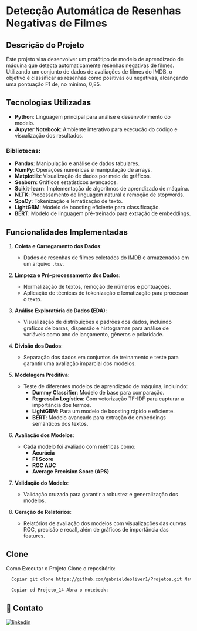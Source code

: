# Detecção Automática de Resenhas Negativas de Filmes

## Descrição do Projeto
Este projeto visa desenvolver um protótipo de modelo de aprendizado de máquina que detecta automaticamente resenhas negativas de filmes. Utilizando um conjunto de dados de avaliações de filmes do IMDB, o objetivo é classificar as resenhas como positivas ou negativas, alcançando uma pontuação F1 de, no mínimo, 0,85.

## Tecnologias Utilizadas
- **Python**: Linguagem principal para análise e desenvolvimento do modelo.
- **Jupyter Notebook**: Ambiente interativo para execução do código e visualização dos resultados.

### Bibliotecas:
- **Pandas**: Manipulação e análise de dados tabulares.
- **NumPy**: Operações numéricas e manipulação de arrays.
- **Matplotlib**: Visualização de dados por meio de gráficos.
- **Seaborn**: Gráficos estatísticos avançados.
- **Scikit-learn**: Implementação de algoritmos de aprendizado de máquina.
- **NLTK**: Processamento de linguagem natural e remoção de stopwords.
- **SpaCy**: Tokenização e lematização de texto.
- **LightGBM**: Modelo de boosting eficiente para classificação.
- **BERT**: Modelo de linguagem pré-treinado para extração de embeddings.

## Funcionalidades Implementadas

1. **Coleta e Carregamento dos Dados**:
   - Dados de resenhas de filmes coletados do IMDB e armazenados em um arquivo `.tsv`.

2. **Limpeza e Pré-processamento dos Dados**:
   - Normalização de textos, remoção de números e pontuações.
   - Aplicação de técnicas de tokenização e lematização para processar o texto.

3. **Análise Exploratória de Dados (EDA)**:
   - Visualização de distribuições e padrões dos dados, incluindo gráficos de barras, dispersão e histogramas para análise de variáveis como ano de lançamento, gêneros e polaridade.

4. **Divisão dos Dados**:
   - Separação dos dados em conjuntos de treinamento e teste para garantir uma avaliação imparcial dos modelos.

5. **Modelagem Preditiva**:
   - Teste de diferentes modelos de aprendizado de máquina, incluindo:
     - **Dummy Classifier**: Modelo de base para comparação.
     - **Regressão Logística**: Com vetorização TF-IDF para capturar a importância dos termos.
     - **LightGBM**: Para um modelo de boosting rápido e eficiente.
     - **BERT**: Modelo avançado para extração de embeddings semânticos dos textos.

6. **Avaliação dos Modelos**:
   - Cada modelo foi avaliado com métricas como:
     - **Acurácia**
     - **F1 Score**
     - **ROC AUC**
     - **Average Precision Score (APS)**

7. **Validação do Modelo**:
   - Validação cruzada para garantir a robustez e generalização dos modelos.

8. **Geração de Relatórios**:
   - Relatórios de avaliação dos modelos com visualizações das curvas ROC, precisão e recall, além de gráficos de importância das features.


## Clone

Como Executar o Projeto Clone o repositório:

```bash
  Copiar git clone https://github.com/gabrieldeoliver1/Projetos.git Navegue até o diretório do projeto:
```

```bash
  Copiar cd Projeto_14 Abra o notebook:
```





## 🔗 Contato

[![linkedin](https://img.shields.io/badge/linkedin-0A66C2?style=for-the-badge&logo=linkedin&logoColor=white)](https://www.linkedin.com/in/gabrieldeoliver1/)


